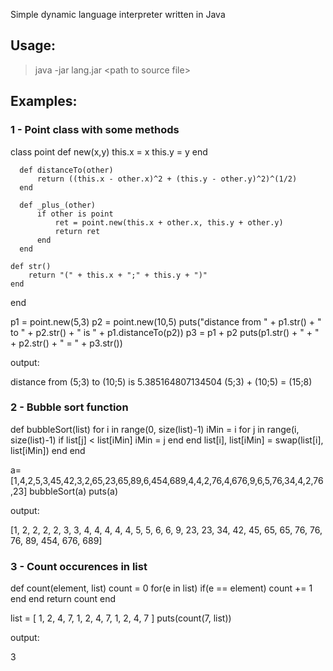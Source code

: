 Simple dynamic language interpreter written in Java


## Usage:

> java -jar lang.jar &lt;path to source file&gt;

## Examples:

### 1 - Point class with some methods

  class point
      def new(x,y)
          this.x = x
          this.y = y
      end
  
      def distanceTo(other)
          return ((this.x - other.x)^2 + (this.y - other.y)^2)^(1/2)
      end
  
      def _plus_(other)
          if other is point
              ret = point.new(this.x + other.x, this.y + other.y)
              return ret
          end
      end
  
  	def str()
  		return "(" + this.x + ";" + this.y + ")"
  	end
  end
  
  p1 = point.new(5,3)
  p2 = point.new(10,5)
  puts("distance from " + p1.str() + " to " + p2.str() + " is " + p1.distanceTo(p2))
  p3 = p1 + p2
  puts(p1.str() + " + " + p2.str() + " = " + p3.str())
  
output:

  distance from (5;3) to (10;5) is 5.385164807134504
  (5;3) + (10;5) = (15;8)
  
### 2 - Bubble sort function

  def bubbleSort(list)
      for i in range(0, size(list)-1)
          iMin = i
          for j in range(i, size(list)-1)
              if list[j] < list[iMin]
                  iMin = j
              end
          end
          list[i], list[iMin] = swap(list[i], list[iMin])
      end
  end
  
  a=[1,4,2,5,3,45,42,3,2,65,23,65,89,6,454,689,4,4,2,76,4,676,9,6,5,76,34,4,2,76,23]
  bubbleSort(a)
  puts(a)

output:

  [1, 2, 2, 2, 2, 3, 3, 4, 4, 4, 4, 4, 5, 5, 6, 6, 9, 23, 23, 34, 42, 45, 65, 65, 76, 76, 76, 89, 454, 676, 689]


### 3 - Count occurences in list

  def count(element, list)
    count = 0
    for(e in list)
      if(e == element)
        count += 1
      end
    end
    return count
  end
  
  list = [ 1, 2, 4, 7, 1, 2, 4, 7, 1, 2, 4, 7 ]
  puts(count(7, list))
  
output:

  3

